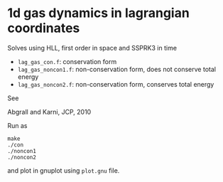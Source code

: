 # 1d gas dynamics in lagrangian coordinates

Solves using HLL, first order in space and SSPRK3 in time

* `lag_gas_con.f`: conservation form
* `lag_gas_noncon1.f`: non-conservation form, does not conserve total energy
* `lag_gas_noncon2.f`: non-conservation form, conserves total energy

See 

Abgrall and Karni, JCP, 2010

Run as 

```
make
./con
./noncon1
./noncon2
```

and plot in gnuplot using `plot.gnu` file.
